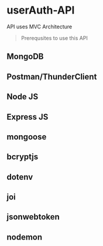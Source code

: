 # userAuth-API
API uses MVC Architecture 
> Prerequsites to use this API
## MongoDB
## Postman/ThunderClient
## Node JS
## Express JS
## mongoose
## bcryptjs
## dotenv
## joi
## jsonwebtoken
## nodemon 
